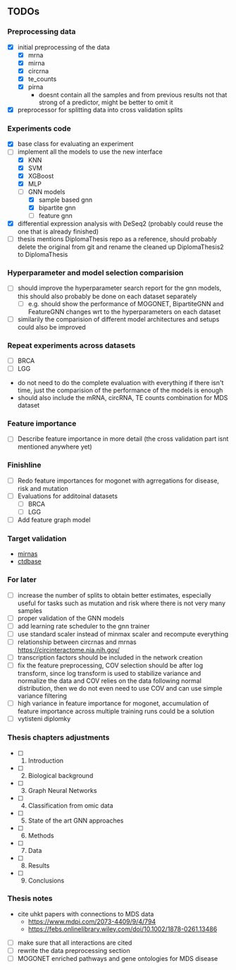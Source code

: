 ## TODOs

### Preprocessing data
- [x] initial preprocessing of the data
  - [x] mrna
  - [x] mirna
  - [x] circrna
  - [x] te_counts
  - [x] pirna
    - doesnt contain all the samples and from previous results not that strong of a predictor, might be better to omit it
- [x] preprocessor for splitting data into cross validation splits

### Experiments code
- [x] base class for evaluating an experiment
- [ ] implement all the models to use the new interface
  - [x] KNN
  - [x] SVM
  - [x] XGBoost
  - [x] MLP
  - [ ] GNN models
    - [x] sample based gnn
    - [x] bipartite gnn
    - [ ] feature gnn
- [x] differential expression analysis with DeSeq2 (probably could reuse the one that is already finished)
- [ ] thesis mentions DiplomaThesis repo as a reference, should probably delete the original from git and rename the cleaned up DiplomaThesis2 to DiplomaThesis

### Hyperparameter and model selection comparision
- [ ] should improve the hyperparameter search report for the gnn models, this should also probably be done on each dataset separately
  - [ ] e.g. should show the performance of MOGONET, BipartiteGNN and FeatureGNN changes wrt to the hyperparameters on each dataset
- [ ] similarily the comparision of different model architectures and setups could also be improved

### Repeat experiments across datasets
- [ ] BRCA
- [ ] LGG
- do not need to do the complete evaluation with everything if there isn't time, just the comparision of the performance of the models is enough
- should also include the mRNA, circRNA, TE counts combination for MDS dataset

### Feature importance
- [ ] Describe feature importance in more detail (the cross validation part isnt mentioned anywhere yet)

### Finishline
- [ ] Redo feature importances for mogonet with agrregations for disease, risk and mutation
- [ ] Evaluations for additoinal datasets
  - [ ] BRCA
  - [ ] LGG
- [ ] Add feature graph model

### Target validation
- [mirnas](https://www.cuilab.cn/hmdd)
- [ctdbase](https://ctdbase.org/)

### For later
- [ ] increase the number of splits to obtain better estimates, especially useful for tasks such as mutation and risk where there is not very many samples
- [ ] proper validation of the GNN models
- [ ] add learning rate scheduler to the gnn trainer
- [ ] use standard scaler instead of minmax scaler and recompute everything
- [ ] relationship between circrnas and mrnas https://circinteractome.nia.nih.gov/
- [ ] transcription factors should be included in the network creation
- [ ] fix the feature preprocessing, COV selection should be after log transform, since log transform is used to stabilize variance and normalize the data and COV relies on the data following normal distribution, then we do not even need to use COV and can use simple variance filtering
- [ ] high variance in feature importance for mogonet, accumulation of feature importance across multiple training runs could be a solution
- [ ] vytisteni diplomky

### Thesis chapters adjustments
- [ ] 1. Introduction
- [ ] 2. Biological background
- [ ] 3. Graph Neural Networks
- [ ] 4. Classification from omic data
- [ ] 5. State of the art GNN approaches
- [ ] 6. Methods
- [ ] 7. Data
- [ ] 8. Results
- [ ] 9. Conclusions

### Thesis notes
- cite uhkt papers with connections to MDS data
  - https://www.mdpi.com/2073-4409/9/4/794
  - https://febs.onlinelibrary.wiley.com/doi/10.1002/1878-0261.13486
- [ ] make sure that all interactions are cited
- [ ] rewrite the data preprocessing section
- [ ] MOGONET enriched pathways and gene ontologies for MDS disease
